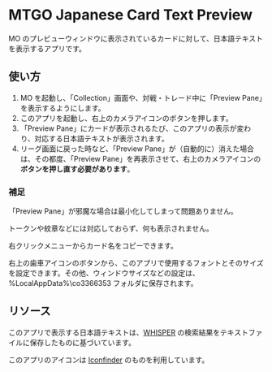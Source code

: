 # MTGO Japanese Card Text Preview
MO のプレビューウィンドウに表示されているカードに対して、日本語テキストを表示するアプリです。

## 使い方
1. MO を起動し、「Collection」画面や、対戦・トレード中に「Preview Pane」を表示するようにします。
2. このアプリを起動し、右上のカメラアイコンのボタンを押します。
3. 「Preview Pane」にカードが表示されるたび、このアプリの表示が変わり、対応する日本語テキストが表示されます。
4. リーグ画面に戻った時など、「Preview Pane」が（自動的に）消えた場合は、その都度、「Preview Pane」を再表示させて、右上のカメラアイコンの**ボタンを押し直す必要があります**。

### 補足
「Preview Pane」が邪魔な場合は最小化してしまって問題ありません。

トークンや紋章などには対応しておらず、何も表示されません。

右クリックメニューからカード名をコピーできます。

右上の歯車アイコンのボタンから、このアプリで使用するフォントとそのサイズを設定できます。その他、ウィンドウサイズなどの設定は、%LocalAppData%\co3366353 フォルダに保存されます。

## リソース
このアプリで表示する日本語テキストは、[WHISPER](http://whisper.wisdom-guild.net/) の検索結果をテキストファイルに保存したものに基づいています。

このアプリのアイコンは [Iconfinder](https://www.iconfinder.com/icons/6000/book_dictionary_learn_school_translate_icon#size=128) のものを利用しています。